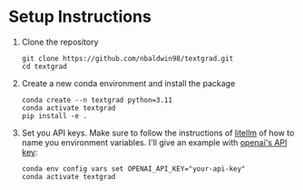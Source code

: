 # Setup Instructions
1. Clone the repository
    ```shell
    git clone https://github.com/nbaldwin98/textgrad.git
    cd textgrad
    ```
2. Create a new conda environment and install the package
    ```shell
    conda create --n textgrad python=3.11
    conda activate textgrad
    pip install -e .
    ```

3. Set you API keys. Make sure to follow the instructions of [litellm]() of how to name you environment variables. I'll give an example with [openai's API key](https://docs.litellm.ai/docs/providers/openai):
    ```shell
    conda env config vars set OPENAI_API_KEY="your-api-key"
    conda activate textgrad
    ```

